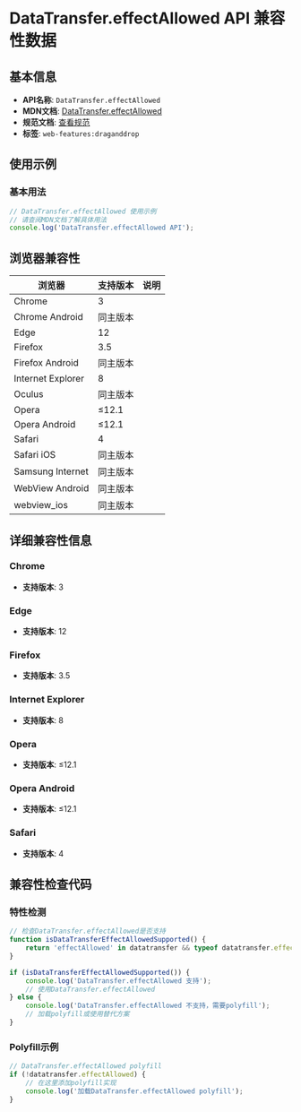 # DataTransfer.effectAllowed API 兼容性数据

## 基本信息

- **API名称**: `DataTransfer.effectAllowed`
- **MDN文档**: [DataTransfer.effectAllowed](https://developer.mozilla.org/docs/Web/API/DataTransfer/effectAllowed)
- **规范文档**: [查看规范](https://html.spec.whatwg.org/multipage/dnd.html#dom-datatransfer-effectallowed-dev)
- **标签**: `web-features:draganddrop`

## 使用示例

### 基本用法

```javascript
// DataTransfer.effectAllowed 使用示例
// 请查阅MDN文档了解具体用法
console.log('DataTransfer.effectAllowed API');
```

## 浏览器兼容性

| 浏览器 | 支持版本 | 说明 |
|--------|----------|------|
| Chrome | 3 |  |
| Chrome Android | 同主版本 |  |
| Edge | 12 |  |
| Firefox | 3.5 |  |
| Firefox Android | 同主版本 |  |
| Internet Explorer | 8 |  |
| Oculus | 同主版本 |  |
| Opera | ≤12.1 |  |
| Opera Android | ≤12.1 |  |
| Safari | 4 |  |
| Safari iOS | 同主版本 |  |
| Samsung Internet | 同主版本 |  |
| WebView Android | 同主版本 |  |
| webview_ios | 同主版本 |  |

## 详细兼容性信息

### Chrome

- **支持版本**: 3

### Edge

- **支持版本**: 12

### Firefox

- **支持版本**: 3.5

### Internet Explorer

- **支持版本**: 8

### Opera

- **支持版本**: ≤12.1

### Opera Android

- **支持版本**: ≤12.1

### Safari

- **支持版本**: 4

## 兼容性检查代码

### 特性检测

```javascript
// 检查DataTransfer.effectAllowed是否支持
function isDataTransferEffectAllowedSupported() {
    return 'effectAllowed' in datatransfer && typeof datatransfer.effectAllowed === 'function';
}

if (isDataTransferEffectAllowedSupported()) {
    console.log('DataTransfer.effectAllowed 支持');
    // 使用DataTransfer.effectAllowed
} else {
    console.log('DataTransfer.effectAllowed 不支持，需要polyfill');
    // 加载polyfill或使用替代方案
}
```

### Polyfill示例

```javascript
// DataTransfer.effectAllowed polyfill
if (!datatransfer.effectAllowed) {
    // 在这里添加polyfill实现
    console.log('加载DataTransfer.effectAllowed polyfill');
}
```

